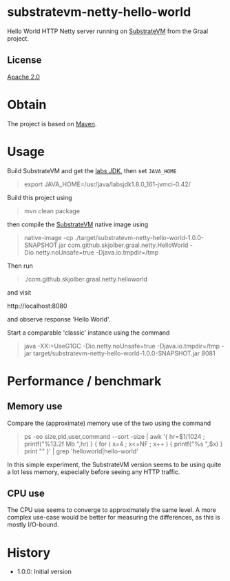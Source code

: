 # substratevm-netty-hello-world
Hello World HTTP Netty server running on [SubstrateVM] from the Graal project.

## License
[Apache 2.0]

# Obtain
The project is based on [Maven].

# Usage
Build SubstrateVM and get the [labs JDK], then set `JAVA_HOME`

> export JAVA_HOME=/usr/java/labsjdk1.8.0_161-jvmci-0.42/

Build this project using

> mvn clean package

then compile the [SubstrateVM] native image using

> native-image -cp ./target/substratevm-netty-hello-world-1.0.0-SNAPSHOT.jar com.github.skjolber.graal.netty.HelloWorld -Dio.netty.noUnsafe=true -Djava.io.tmpdir=/tmp

Then run

> ./com.github.skjolber.graal.netty.helloworld

and visit

http://localhost:8080

and observe response 'Hello World'. 

Start a comparable 'classic' instance using the command

> java -XX:+UseG1GC -Dio.netty.noUnsafe=true -Djava.io.tmpdir=/tmp -jar target/substratevm-netty-hello-world-1.0.0-SNAPSHOT.jar 8081

# Performance / benchmark
## Memory use
Compare the (approximate) memory use of the two using the command

> ps -eo size,pid,user,command --sort -size | awk '{ hr=$1/1024 ; printf("%13.2f Mb ",hr) } { for ( x=4 ; x<=NF ; x++ ) { printf("%s ",$x) } print "" }' | grep 'helloworld\|hello-world'

In this simple experiment, the SubstrateVM version seems to be using quite a lot less memory, especially before seeing any HTTP traffic.

## CPU use
The CPU use seems to converge to approximately the same level. A more complex use-case would be better for measuring the differences, as this is mostly I/O-bound. 

# History
 - 1.0.0: Initial version

[Apache 2.0]:          	http://www.apache.org/licenses/LICENSE-2.0.html
[issue-tracker]:       	https://github.com/skjolber/substratevm-netty-hello-world/issues
[Maven]:                http://maven.apache.org/
[1.0.0]:				https://github.com/skjolber/substratevm-netty-hello-world/releases/tag/substratevm-netty-hello-world-1.0.0
[SubstrateVM]:			https://github.com/oracle/graal/tree/master/substratevm
[labs JDK]:				http://www.oracle.com/technetwork/oracle-labs/program-languages/downloads/index.html
